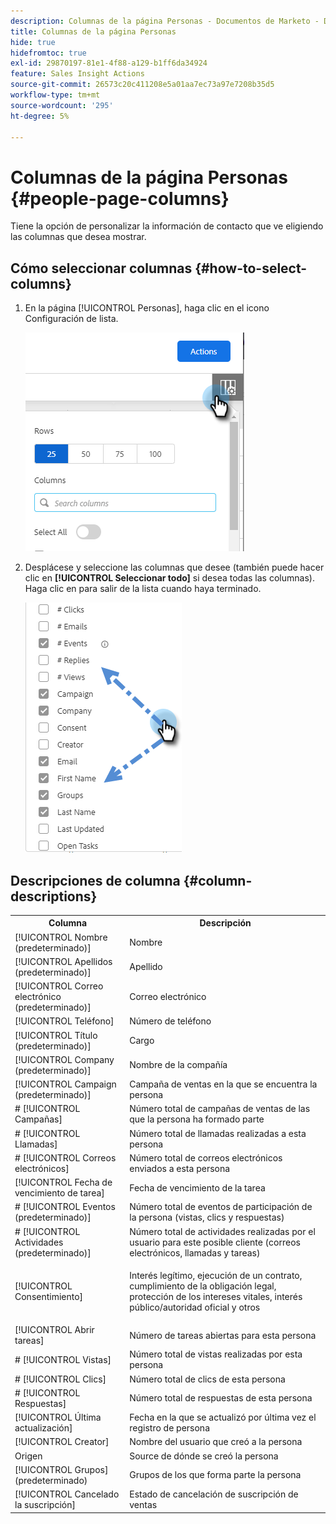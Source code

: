 ```yaml
---
description: Columnas de la página Personas - Documentos de Marketo - Documentación del producto
title: Columnas de la página Personas
hide: true
hidefromtoc: true
exl-id: 29870197-81e1-4f88-a129-b1ff6da34924
feature: Sales Insight Actions
source-git-commit: 26573c20c411208e5a01aa7ec73a97e7208b35d5
workflow-type: tm+mt
source-wordcount: '295'
ht-degree: 5%

---
```


# Columnas de la página Personas {#people-page-columns}

Tiene la opción de personalizar la información de contacto que ve eligiendo las columnas que desea mostrar.

## Cómo seleccionar columnas {#how-to-select-columns}

1. En la página [!UICONTROL Personas], haga clic en el icono Configuración de lista.

   ![](assets/people-page-columns-1.png)

1. Desplácese y seleccione las columnas que desee (también puede hacer clic en **[!UICONTROL Seleccionar todo]** si desea todas las columnas). Haga clic en para salir de la lista cuando haya terminado.

   ![](assets/people-page-columns-2.png)

## Descripciones de columna {#column-descriptions}

<table>
 <colgroup>
  <col>
  <col>
 </colgroup>
 <tbody>
  <tr>
   <th>Columna</th>
   <th>Descripción</th>
  </tr>
  <tr>
   <td>[!UICONTROL Nombre (predeterminado)]</td>
   <td>Nombre</td>
  </tr>
  <tr>
   <td>[!UICONTROL Apellidos (predeterminado)]</td>
   <td>Apellido</td>
  </tr>
  <tr>
   <td colspan="1">[!UICONTROL Correo electrónico (predeterminado)]</td>
   <td colspan="1">Correo electrónico</td>
  </tr>
  <tr>
   <td colspan="1">[!UICONTROL Teléfono]</td>
   <td colspan="1">Número de teléfono</td>
  </tr>
  <tr>
   <td colspan="1">[!UICONTROL Título (predeterminado)]</td>
   <td colspan="1">Cargo</td>
  </tr>
  <tr>
   <td>[!UICONTROL Company (predeterminado)]</td>
   <td>Nombre de la compañía</td>
  </tr>
  <tr>
   <td>[!UICONTROL Campaign (predeterminado)]</td>
   <td>Campaña de ventas en la que se encuentra la persona</td>
  </tr>
  <tr>
   <td># [!UICONTROL Campañas]</td>
   <td>Número total de campañas de ventas de las que la persona ha formado parte</td>
  </tr>
  <tr>
   <td># [!UICONTROL Llamadas]</td>
   <td>Número total de llamadas realizadas a esta persona</td>
  </tr>
  <tr>
   <td># [!UICONTROL Correos electrónicos]</td>
   <td>Número total de correos electrónicos enviados a esta persona</td>
  </tr>
  <tr>
   <td>[!UICONTROL Fecha de vencimiento de tarea]</td>
   <td>Fecha de vencimiento de la tarea</td>
  </tr>
  <tr>
   <td># [!UICONTROL Eventos (predeterminado)]</td>
   <td>Número total de eventos de participación de la persona (vistas, clics y respuestas)</td>
  </tr>
  <tr>
   <td># [!UICONTROL Actividades (predeterminado)]</td>
   <td>Número total de actividades realizadas por el usuario para este posible cliente (correos electrónicos, llamadas y tareas)</td>
  </tr>
  <tr>
   <td>[!UICONTROL Consentimiento]</td>
   <td><p>Interés legítimo, ejecución de un contrato, cumplimiento de la obligación legal, protección de los intereses vitales, interés público/autoridad oficial y otros</p></td>
  </tr>
  <tr>
   <td>[!UICONTROL Abrir tareas]</td>
   <td>Número de tareas abiertas para esta persona</td>
  </tr>
  <tr>
   <td># [!UICONTROL Vistas]</td>
   <td>Número total de vistas realizadas por esta persona</td>
  </tr>
  <tr>
   <td># [!UICONTROL Clics]</td>
   <td>Número total de clics de esta persona</td>
  </tr>
  <tr>
   <td># [!UICONTROL Respuestas]</td>
   <td>Número total de respuestas de esta persona</td>
  </tr>
  <tr>
   <td>[!UICONTROL Última actualización]</td>
   <td>Fecha en la que se actualizó por última vez el registro de persona</td>
  </tr>
  <tr>
   <td>[!UICONTROL Creator]</td>
   <td>Nombre del usuario que creó a la persona</td>
  </tr>
  <tr>
   <td>Origen</td>
   <td>Source de dónde se creó la persona</td>
  </tr>
  <tr>
   <td>[!UICONTROL Grupos] (predeterminado)</td>
   <td>Grupos de los que forma parte la persona</td>
  </tr>
  <tr>
   <td colspan="1">[!UICONTROL Cancelado la suscripción]</td>
   <td colspan="1">Estado de cancelación de suscripción de ventas</td>
  </tr>
 </tbody>
</table>
